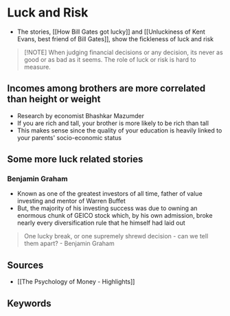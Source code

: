 # Luck and Risk
- The stories, [[How Bill Gates got lucky]] and [[Unluckiness of Kent Evans, best friend of Bill Gates]], show the fickleness of luck and risk





> [!NOTE] When judging financial decisions or any decision, its never as good or as bad as it seems.
> The role of luck or risk is hard to measure.

## Incomes among brothers are more correlated than height or weight
- Research by economist Bhashkar Mazumder
- If you are rich and tall, your brother is more likely to be rich than tall
- This makes sense since the quality of your education is heavily linked to your parents' socio-economic status

## Some more luck related stories
### Benjamin Graham
- Known as one of the greatest investors of all time, father of value investing and mentor of Warren Buffet
- But, the majority of his investing success was due to owning an enormous chunk of GEICO stock which, by his own admission, broke nearly every diversification rule that he himself had laid out
> One lucky break, or one supremely shrewd decision - can we tell them apart?
> \- Benjamin Graham

## Sources
- [[The Psychology of Money - Highlights]]

## Keywords
